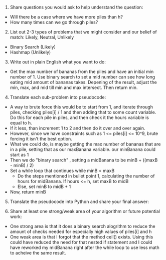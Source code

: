 1. Share questions you would ask to help understand the question:
- Will there be a case where we have more piles than h?
- How many times can we go through piles?

2. List out 2-3 types of problems that we might consider and our belief of match: Likely, Neutral, Unlikely
- Binary Search (Likely)
- Hashmap (Unlikely)
  
3. Write out in plain English what you want to do: 
- Get the max number of bananas from the piles and have an initial min number of 1. Use binary search to set a mid number can see how long eating mid amount of bananas takes. Depening of the result, adjust the min, max, and mid till min and max intersect. Then return min. 

4. Translate each sub-problem into pseudocode:
- A way to brute force this would be to start from 1, and iterate through piles, checking piles[i] / 1 and then adding that to some count variable. Do this for each pile in piles, and then check it the hours variable is equal to h. 
- If it less, than increment 1 to 2 and then do it over and over again. 
- However, since we have constraints such as 1 <= piles[i] <= 10^9, brute forcing it isn't the best option.
- What we could do, is maybe getting the max number of bananas that are in a pile, setting that as our maxBanana variable. our minBanana could start as 1
- Then we do "binary search" , setting a midBanana to be minB + ((maxB - minB) / 2)
- Set a while loop that continues while minB < maxB
    - Do the steps mentioned in bullet point 1, calculating the number of hours for midBanana. If hours <= h, set maxB to midB 
    - Else, set minB to midB + 1
- Now, return minB

5. Translate the pseudocode into Python and share your final answer:
  <!-- class Solution:
    def minEatingSpeed(self, piles: List[int], h: int) -> int:
        minBanana = 1
        maxBanana = max(piles)
        
        while minBanana < maxBanana:
            midBanana = minBanana + ((maxBanana- minBanana) // 2)
            hours = 0
            for pile in piles:
                hour = pile // midBanana
                if pile % midBanana:
                    hour += 1
                hours += hour
            if hours <= h:
                maxBanana = midBanana
            else:
                minBanana = midBanana + 1
        return maxBanana -->

6. Share at least one strong/weak area of your algorithm or future potential work:
- One strong area is that it does a binary search alogrithm to reduce the amount of checks needed for especially high values of piles[i] and h
- One weak area is that I forgot that the method ceil() exists. Using this could have reduced the need for that nested if statement and I could have reworked my midBanana right after the while loop to use less math to acheive the same result. 